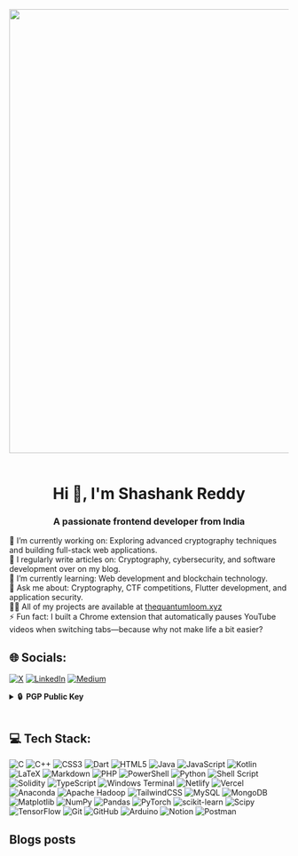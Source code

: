 <img src="https://user-images.githubusercontent.com/74038190/225813708-98b745f2-7d22-48cf-9150-083f1b00d6c9.gif" width="800">
<br><br>

<h1 align="center">Hi 👋, I'm Shashank Reddy</h1>
<h3 align="center">A passionate frontend developer from India</h3>

🔭 I’m currently working on: Exploring advanced cryptography techniques and building full-stack web applications.<br>📝 I regularly write articles on: Cryptography, cybersecurity, and software development over on my blog.<br>🌱 I’m currently learning: Web development and blockchain technology.<br>💬 Ask me about: Cryptography, CTF competitions, Flutter development, and application security.<br>👨‍💻 All of my projects are available at [thequantumloom.xyz](thequantumloom.xyz) <br>⚡ Fun fact: I built a Chrome extension that automatically pauses YouTube videos when switching tabs—because why not make life a bit easier?


## 🌐 Socials:
[![X](https://img.shields.io/badge/X-black.svg?logo=X&logoColor=white)](https://x.com/Shanksreddy)  [![LinkedIn](https://img.shields.io/badge/LinkedIn-%230077B5.svg?logo=linkedin&logoColor=white)](https://linkedin.com/in/shashank-amireddy) [![Medium](https://img.shields.io/badge/Medium-12100E?logo=medium&logoColor=white)](https://medium.com/@quantumloom)


<details>
  <summary><b>🔒&nbsp;&nbsp;PGP&nbsp;Public&nbsp;Key</b></summary>
  <br/>

```
-----BEGIN PGP PUBLIC KEY BLOCK-----
mDMEZulQexYJKwYBBAHaRw8BAQdAT48+DBUDSk7y4L/AtGXVbzRrEhpYRjRo/wlf
rbcHdli0I1NoYXNoYW5rIDxhLnNoYXNoYW5rMTIzNEBnbWFpbC5jb20+iJkEExYK
AEEWIQTIcomOYJ9T65nC4JAXWVWsy4MLigUCZulQewIbAwUJBaNr7QULCQgHAgIi
AgYVCgkICwIEFgIDAQIeBwIXgAAKCRAXWVWsy4MLipsdAQDrL3PIV8XcCYCFymoJ
uOY/vvPcEI6rtE2JIdFo6sI2vgEAiYWc0L8ZqzFukVocoaJs7TWyUaYEp1OthW2F
2ssCSw24OARm6VB7EgorBgEEAZdVAQUBAQdAIUmXJ0mcBECQBYY0jcfYeqcxdWpf
Tm7SjXXJk2Ao+A8DAQgHiH4EGBYKACYWIQTIcomOYJ9T65nC4JAXWVWsy4MLigUC
ZulQewIbDAUJBaNr7QAKCRAXWVWsy4MLisg+AQD8WYcpl5alg+c86VUB9+zwVBRA
aitDSRM//hLuIG5gMAEA/ZIhKMtnTHZDVDIARKqnGV3oLYYM9ufOVJKu/qIcnwY=
=Dit3
-----END PGP PUBLIC KEY BLOCK-----

```
</details>

<br>

## 💻 Tech Stack:
![C](https://img.shields.io/badge/c-%2300599C.svg?style=for-the-badge&logo=c&logoColor=white) ![C++](https://img.shields.io/badge/c++-%2300599C.svg?style=for-the-badge&logo=c%2B%2B&logoColor=white) ![CSS3](https://img.shields.io/badge/css3-%231572B6.svg?style=for-the-badge&logo=css3&logoColor=white) ![Dart](https://img.shields.io/badge/dart-%230175C2.svg?style=for-the-badge&logo=dart&logoColor=white) ![HTML5](https://img.shields.io/badge/html5-%23E34F26.svg?style=for-the-badge&logo=html5&logoColor=white) ![Java](https://img.shields.io/badge/java-%23ED8B00.svg?style=for-the-badge&logo=openjdk&logoColor=white) ![JavaScript](https://img.shields.io/badge/javascript-%23323330.svg?style=for-the-badge&logo=javascript&logoColor=%23F7DF1E) ![Kotlin](https://img.shields.io/badge/kotlin-%237F52FF.svg?style=for-the-badge&logo=kotlin&logoColor=white) ![LaTeX](https://img.shields.io/badge/latex-%23008080.svg?style=for-the-badge&logo=latex&logoColor=white) ![Markdown](https://img.shields.io/badge/markdown-%23000000.svg?style=for-the-badge&logo=markdown&logoColor=white) ![PHP](https://img.shields.io/badge/php-%23777BB4.svg?style=for-the-badge&logo=php&logoColor=white) ![PowerShell](https://img.shields.io/badge/PowerShell-%235391FE.svg?style=for-the-badge&logo=powershell&logoColor=white) ![Python](https://img.shields.io/badge/python-3670A0?style=for-the-badge&logo=python&logoColor=ffdd54) ![Shell Script](https://img.shields.io/badge/shell_script-%23121011.svg?style=for-the-badge&logo=gnu-bash&logoColor=white) ![Solidity](https://img.shields.io/badge/Solidity-%23363636.svg?style=for-the-badge&logo=solidity&logoColor=white) ![TypeScript](https://img.shields.io/badge/typescript-%23007ACC.svg?style=for-the-badge&logo=typescript&logoColor=white) ![Windows Terminal](https://img.shields.io/badge/Windows%20Terminal-%234D4D4D.svg?style=for-the-badge&logo=windows-terminal&logoColor=white) ![Netlify](https://img.shields.io/badge/netlify-%23000000.svg?style=for-the-badge&logo=netlify&logoColor=#00C7B7) ![Vercel](https://img.shields.io/badge/vercel-%23000000.svg?style=for-the-badge&logo=vercel&logoColor=white) ![Anaconda](https://img.shields.io/badge/Anaconda-%2344A833.svg?style=for-the-badge&logo=anaconda&logoColor=white) ![Apache Hadoop](https://img.shields.io/badge/Apache%20Hadoop-66CCFF?style=for-the-badge&logo=apachehadoop&logoColor=black) ![TailwindCSS](https://img.shields.io/badge/tailwindcss-%2338B2AC.svg?style=for-the-badge&logo=tailwind-css&logoColor=white) ![MySQL](https://img.shields.io/badge/mysql-4479A1.svg?style=for-the-badge&logo=mysql&logoColor=white) ![MongoDB](https://img.shields.io/badge/MongoDB-%234ea94b.svg?style=for-the-badge&logo=mongodb&logoColor=white) ![Matplotlib](https://img.shields.io/badge/Matplotlib-%23ffffff.svg?style=for-the-badge&logo=Matplotlib&logoColor=black) ![NumPy](https://img.shields.io/badge/numpy-%23013243.svg?style=for-the-badge&logo=numpy&logoColor=white) ![Pandas](https://img.shields.io/badge/pandas-%23150458.svg?style=for-the-badge&logo=pandas&logoColor=white) ![PyTorch](https://img.shields.io/badge/PyTorch-%23EE4C2C.svg?style=for-the-badge&logo=PyTorch&logoColor=white) ![scikit-learn](https://img.shields.io/badge/scikit--learn-%23F7931E.svg?style=for-the-badge&logo=scikit-learn&logoColor=white) ![Scipy](https://img.shields.io/badge/SciPy-%230C55A5.svg?style=for-the-badge&logo=scipy&logoColor=%white) ![TensorFlow](https://img.shields.io/badge/TensorFlow-%23FF6F00.svg?style=for-the-badge&logo=TensorFlow&logoColor=white) ![Git](https://img.shields.io/badge/git-%23F05033.svg?style=for-the-badge&logo=git&logoColor=white) ![GitHub](https://img.shields.io/badge/github-%23121011.svg?style=for-the-badge&logo=github&logoColor=white) ![Arduino](https://img.shields.io/badge/-Arduino-00979D?style=for-the-badge&logo=Arduino&logoColor=white) ![Notion](https://img.shields.io/badge/Notion-%23000000.svg?style=for-the-badge&logo=notion&logoColor=white) ![Postman](https://img.shields.io/badge/Postman-FF6C37?style=for-the-badge&logo=postman&logoColor=white)


## Blogs posts
<!-- BLOG-POST-LIST:START -->
<!-- BLOG-POST-LIST:END -->





